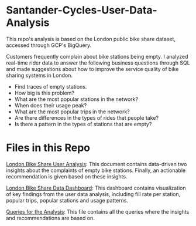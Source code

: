 # Santander-Cycles-User-Data-Analysis

This repo's analysis is based on the London public bike share dataset, accessed through GCP's BigQuery. 

Customers frequently complain about bike stations being empty. I analyzed real-time rider data to answer the following business questions through SQL and made suggestions about how to improve the service quality of bike sharing systems in London.

- Find traces of empty stations.
- How big is this problem?
- What are the most popular stations in the network?
- When does their usage peak?
- What are the most popular trips in the network?
- Are there differences in the types of rides that people take?
- Is there a pattern in the types of stations that are empty?

# Files in this Repo

<a href="https://github.com/yvetteyyuan/Santander-Cycles-User-Data-Analysis/blob/master/London%20Bike%20Share%20User%20Analysis.pdf">London Bike Share User Analysis</a>: This document contains data-driven two insights about the complaints of empty bike stations. Finally, an actionable recommendation is given based on these insights.

<a href="https://datastudio.google.com/reporting/82c02261-84ec-4536-b41e-bbb001269343">London Bike Share Data Dashboard</a>: This dashboard contains visualization of key findings from the user data analysis, including fill rate per station, popular trips, popular stations and usage patterns. 

<a href="https://github.com/yvetteyyuan/Santander-Cycles-User-Data-Analysis/blob/master/Queries%20for%20the%20Analysis">Queries for the Analysis</a>: This file contains all the queries where the insights and recommendations are based on.
